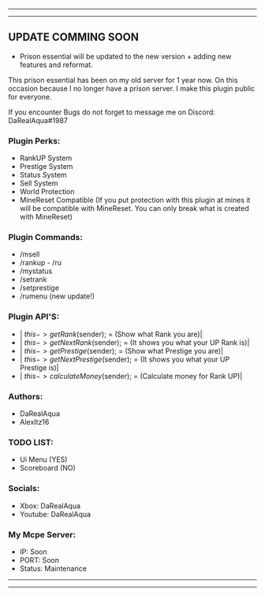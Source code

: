 --------------------------------------------------------------------------------------------------------------------------------
--------------------------------------------------------------------------------------------------------------------------------
## UPDATE COMMING SOON 
- Prison essential will be updated to the new version + adding new features and reformat.

This prison essential has been on my old server for 1 year now. 
On this occasion because I no longer have a prison server.
I make this plugin public for everyone.

If you encounter Bugs do not forget to message me on Discord: DaRealAqua#1987

### Plugin Perks:
- RankUP System
- Prestige System
- Status System
- Sell System
- World Protection
- MineReset Compatible (If you put protection with this plugin at mines it will be compatible with MineReset. You can only break what is created with MineReset)

### Plugin Commands:
- /msell
- /rankup - /ru
- /mystatus
- /setrank
- /setprestige
- /rumenu (new update!)

### Plugin API'S:
- | $this->getRank($sender); = (Show what Rank you are)| 
- | $this->getNextRank($sender); = (It shows you what your UP Rank is)| 
- | $this->getPrestige($sender); = (Show what Prestige you are)|
- | $this->getNextPrestige($sender); = (It shows you what your UP Prestige is)|
- | $this->calculateMoney($sender); = (Calculate money for Rank UP)|

### Authors:
- DaRealAqua
- AlexItz16

### TODO LIST:
- Ui Menu (YES)
- Scoreboard (NO)
### Socials:
- Xbox: DaRealAqua
- Youtube: DaRealAqua

### My Mcpe Server:
- IP: Soon
- PORT: Soon
- Status: Maintenance
--------------------------------------------------------------------------------------------------------------------------------
--------------------------------------------------------------------------------------------------------------------------------
